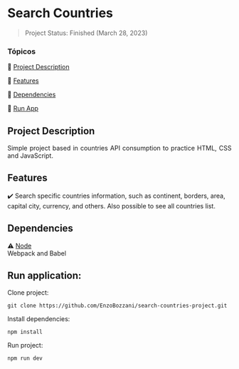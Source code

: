 <h1>Search Countries</h1>

> Project Status: Finished (March 28, 2023)

### Tópicos

:small_blue_diamond: [Project Description](#project-description)

:small_blue_diamond: [Features](#features)

:small_blue_diamond: [Dependencies](#dependencies)

:small_blue_diamond: [Run App](#run-application)

## Project Description

<p align="justify">
  Simple project based in countries API consumption to practice HTML, CSS and JavaScript. 
</p>

## Features

:heavy_check_mark: Search specific countries information, such as continent, borders, area, capital city, currency, and others. Also possible to see all countries list.

## Dependencies

:warning: [Node](https://nodejs.org/en/download/)
<br>
Webpack and Babel

## Run application:

Clone project:

```
git clone https://github.com/EnzoBozzani/search-countries-project.git
```

Install dependencies:

```
npm install
```

Run project:

```
npm run dev
```
